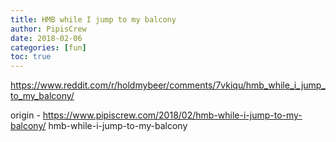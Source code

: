 ```yaml
---
title: HMB while I jump to my balcony
author: PipisCrew
date: 2018-02-06
categories: [fun]
toc: true
---
```


https://www.reddit.com/r/holdmybeer/comments/7vkiqu/hmb_while_i_jump_to_my_balcony/

origin - https://www.pipiscrew.com/2018/02/hmb-while-i-jump-to-my-balcony/ hmb-while-i-jump-to-my-balcony